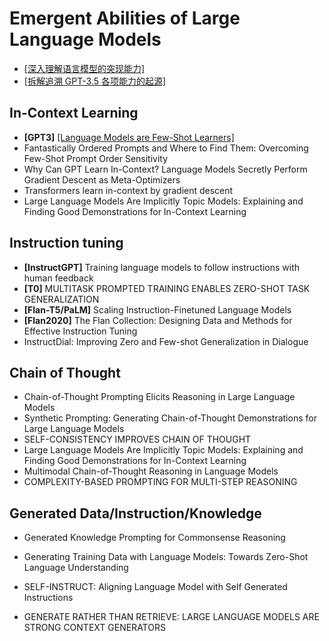 # Emergent Abilities of Large Language Models

- [[深入理解语言模型的突现能力]](https://yaofu.notion.site/A-Closer-Look-at-Large-Language-Models-Emergent-Abilities-493876b55df5479d80686f68a1abd72f)
- [[拆解追溯 GPT-3.5 各项能力的起源]](https://yaofu.notion.site/How-does-GPT-Obtain-its-Ability-Tracing-Emergent-Abilities-of-Language-Models-to-their-Sources-b9a57ac0fcf74f30a1ab9e3e36fa1dc1)


## In-Context Learning
- **[GPT3]** [[Language Models are Few-Shot Learners]](https://proceedings.neurips.cc/paper_files/paper/2020/file/1457c0d6bfcb4967418bfb8ac142f64a-Paper.pdf)
- Fantastically Ordered Prompts and Where to Find Them: Overcoming Few-Shot Prompt Order Sensitivity
- Why Can GPT Learn In-Context? Language Models Secretly Perform Gradient Descent as Meta-Optimizers
- Transformers learn in-context by gradient descent
- Large Language Models Are Implicitly Topic Models: Explaining and Finding Good Demonstrations for In-Context Learning


## Instruction tuning
- **[InstructGPT]** Training language models to follow instructions with human feedback
- **[T0]** MULTITASK PROMPTED TRAINING ENABLES ZERO-SHOT TASK GENERALIZATION
- **[Flan-T5/PaLM]** Scaling Instruction-Finetuned Language Models
- **[Flan2020]** The Flan Collection: Designing Data and Methods for Effective Instruction Tuning
- InstructDial: Improving Zero and Few-shot Generalization in Dialogue

## Chain of Thought
- Chain-of-Thought Prompting Elicits Reasoning in Large Language Models
- Synthetic Prompting: Generating Chain-of-Thought Demonstrations for Large Language Models
- SELF-CONSISTENCY IMPROVES CHAIN OF THOUGHT
- Large Language Models Are Implicitly Topic Models: Explaining and Finding Good Demonstrations for In-Context Learning
- Multimodal Chain-of-Thought Reasoning in Language Models
- COMPLEXITY-BASED PROMPTING FOR MULTI-STEP REASONING

## Generated Data/Instruction/Knowledge
- Generated Knowledge Prompting for Commonsense Reasoning

- Generating Training Data with Language Models: Towards Zero-Shot Language Understanding
- SELF-INSTRUCT: Aligning Language Model with Self Generated Instructions
- GENERATE RATHER THAN RETRIEVE: LARGE LANGUAGE MODELS ARE STRONG CONTEXT GENERATORS



